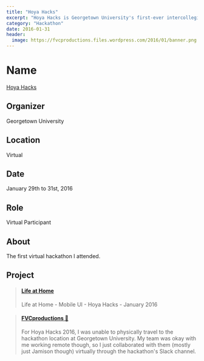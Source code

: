 ```yaml
---
title: "Hoya Hacks"
excerpt: "Hoya Hacks is Georgetown University's first-ever intercollegiate hackathon."
category: "Hackathon"
date: 2016-01-31
header:
  image: https://fvcproductions.files.wordpress.com/2016/01/banner.png
---
```


# Name

<a title="Hoya Hacks" href="https://hoyahacks.com" target="_blank" rel="noopener">Hoya Hacks</a>

## Organizer

Georgetown University

## Location

Virtual

## Date

January 29th to 31st, 2016

## Role

Virtual Participant

## About

The first virtual hackathon I attended.

## Project

<blockquote class="embedly-card"><h4><a href="https://www.behance.net/gallery/35746593/Life-at-Home">Life at Home</a></h4><p>Life at Home - Mobile UI - Hoya Hacks - January 2016</p></blockquote>

<blockquote class="embedly-card"><h4><a href="https://fvcproductions.com/portfolio/2016/01/31/life-at-home/">FVCproductions 🍓</a></h4><p>For Hoya Hacks 2016, I was unable to physically travel to the hackathon location at Georgetown University. My team was okay with me working remote though, so I just collaborated with them (mostly just Jamison though) virtually through the hackathon's Slack channel.</p></blockquote>